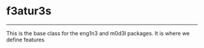 # f3atur3s
- - - 

This is the base class for the eng1n3 and m0d3l packages. It is where we define features

